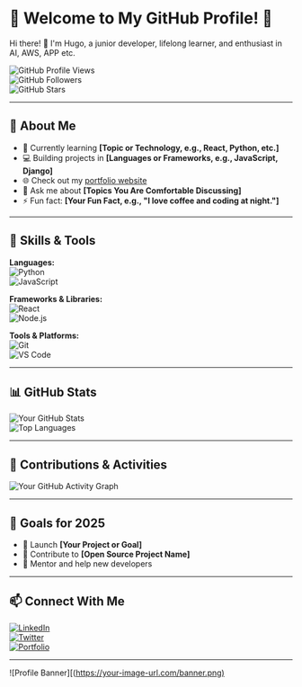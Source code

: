 # 🌟 Welcome to My GitHub Profile! 🌟

Hi there! 👋 I'm Hugo, a junior developer, lifelong learner, and enthusiast in AI, AWS, APP etc.

![GitHub Profile Views](https://komarev.com/ghpvc/?username=YourGitHubUsername&color=brightgreen)  
![GitHub Followers](https://img.shields.io/github/followers/YourGitHubUsername?style=social)  
![GitHub Stars](https://img.shields.io/github/stars/YourGitHubUsername?style=social)  

---

## 🚀 About Me

- 🌱 Currently learning **[Topic or Technology, e.g., React, Python, etc.]**  
- 💻 Building projects in **[Languages or Frameworks, e.g., JavaScript, Django]**  
- 🌐 Check out my [portfolio website](https://yourwebsite.com)  
- 💬 Ask me about **[Topics You Are Comfortable Discussing]**  
- ⚡ Fun fact: **[Your Fun Fact, e.g., "I love coffee and coding at night."]**

---

## 🔧 Skills & Tools

**Languages:**  
![Python](https://img.shields.io/badge/-Python-3776AB?logo=python&logoColor=white&style=flat)  
![JavaScript](https://img.shields.io/badge/-JavaScript-F7DF1E?logo=javascript&logoColor=black&style=flat)

**Frameworks & Libraries:**  
![React](https://img.shields.io/badge/-React-61DAFB?logo=react&logoColor=black&style=flat)  
![Node.js](https://img.shields.io/badge/-Node.js-339933?logo=node.js&logoColor=white&style=flat)

**Tools & Platforms:**  
![Git](https://img.shields.io/badge/-Git-F05032?logo=git&logoColor=white&style=flat)  
![VS Code](https://img.shields.io/badge/-VS%20Code-007ACC?logo=visual-studio-code&logoColor=white&style=flat)

---

## 📊 GitHub Stats

![Your GitHub Stats](https://github-readme-stats.vercel.app/api?username=YourGitHubUsername&show_icons=true&theme=radical)  
![Top Languages](https://github-readme-stats.vercel.app/api/top-langs/?username=YourGitHubUsername&layout=compact&theme=radical)

---

## 🌱 Contributions & Activities

![Your GitHub Activity Graph](https://github-readme-activity-graph.cyclic.app/graph?username=YourGitHubUsername&theme=radical)  

---

## 🎯 Goals for 2025

- 🚀 Launch **[Your Project or Goal]**  
- 📝 Contribute to **[Open Source Project Name]**  
- 🌟 Mentor and help new developers  

---

## 📫 Connect With Me

[![LinkedIn](https://img.shields.io/badge/-LinkedIn-blue?logo=linkedin&logoColor=white&style=flat)](https://www.linkedin.com/in/yourlinkedin/)  
[![Twitter](https://img.shields.io/badge/-Twitter-1DA1F2?logo=twitter&logoColor=white&style=flat)](https://twitter.com/yourtwitter)  
[![Portfolio](https://img.shields.io/badge/-Portfolio-FF5722?logo=firefox&logoColor=white&style=flat)](https://yourwebsite.com)  

---

![Profile Banner][([https://your-image-url.com/banner.png)  ](https://i.imgur.com/P29vLzy.jpeg](https://i.imgur.com/P29vLzy.jpeg))
